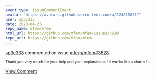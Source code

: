 ```yaml
---
event_type: IssueCommentEvent
avatar: "https://avatars.githubusercontent.com/u/124815831?"
user: sp3c333
date: 2023-04-26
repo_name: mfem/mfem
html_url: https://github.com/mfem/mfem/issues/3628
repo_url: https://github.com/mfem/mfem
---
```


<a href='https://github.com/sp3c333' target='_blank'>sp3c333</a> commented on issue <a href='https://github.com/mfem/mfem/issues/3628' target='_blank'>mfem/mfem#3628</a>.

<small>Thank you very much for your help and your explanations ! It works like a charm !...</small>

<a href='https://github.com/mfem/mfem/issues/3628' target='_blank'>View Comment</a>